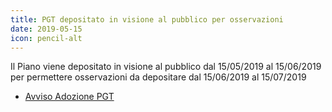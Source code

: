 ```yaml
---
title: PGT depositato in visione al pubblico per osservazioni
date: 2019-05-15
icon: pencil-alt
---
```


Il Piano viene depositato in visione al pubblico dal 15/05/2019 al 15/06/2019 per permettere osservazioni da depositare dal 15/06/2019 al 15/07/2019


- [Avviso Adozione PGT](https://www.pgt.comune.milano.it/sites/default/files/allegati%20home/Avviso_AdozionePGT_20190515_0_1.pdf)